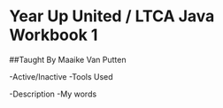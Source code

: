 # Year Up United / LTCA Java Workbook 1
##Taught By Maaike Van Putten

-Active/Inactive
-Tools Used


-Description
-My words
